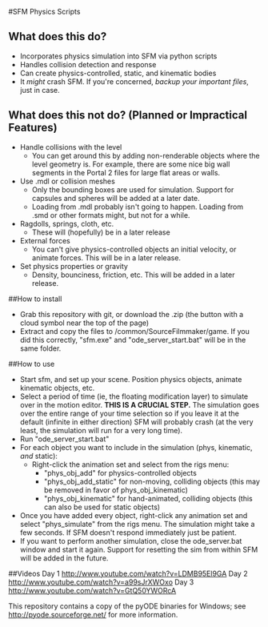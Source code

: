 #SFM Physics Scripts
## What does this do?
* Incorporates physics simulation into SFM via python scripts
* Handles collision detection and response
* Can create physics-controlled, static, and kinematic bodies
* It *might* crash SFM. If you're concerned, *backup your important files*, just in case.

## What does this not do? (Planned or Impractical Features)
* Handle collisions with the level
  * You can get around this by adding non-renderable objects where the level geometry is.
    For example, there are some nice big wall segments in the Portal 2 files for large flat areas or walls.
* Use .mdl or collision meshes
  * Only the bounding boxes are used for simulation. Support for capsules and spheres will be added at a later date.
  * Loading from .mdl probably isn't going to happen. Loading from .smd or other formats might, but not for a while.
* Ragdolls, springs, cloth, etc.
  * These will (hopefully) be in a later release
* External forces
  * You can't give physics-controlled objects an initial velocity, or animate forces. This will be in a later release.
* Set physics properties or gravity
  * Density, bounciness, friction, etc. This will be added in a later release.

##How to install
* Grab this repository with git, or download the .zip (the button with a cloud symbol near the top of the page)
* Extract and copy the files to <steamapps>/common/SourceFilmmaker/game. If you did this correctly,
  "sfm.exe" and "ode_server_start.bat" will be in the same folder.

##How to use
* Start sfm, and set up your scene. Position physics objects, animate kinematic objects, etc.
* Select a period of time (ie, the floating modification layer) to simulate over in the motion editor.
  **THIS IS A CRUCIAL STEP.** The simulation goes over the entire range of your time selection so if you leave it
  at the default (infinite in either direction) SFM will probably crash (at the very least, the simulation will run for a very long time).
* Run "ode_server_start.bat"
* For each object you want to include in the simulation (phys, kinematic, *and* static):
  * Right-click the animation set and select from the rigs menu:
    * "phys_obj_add" for physics-controlled objects
    * "phys_obj_add_static" for non-moving, colliding objects (this may be removed in favor of phys_obj_kinematic)
    * "phys_obj_kinematic" for hand-animated, colliding objects (this can also be used for static objects)
* Once you have added every object, right-click any animation set and select "phys_simulate" from the rigs menu.
  The simulation might take a few seconds. If SFM doesn't respond immediately just be patient.
* If you want to perform another simulation, close the ode_server.bat window and start it again.
  Support for resetting the sim from within SFM will be added in the future.

##Videos
Day 1 http://www.youtube.com/watch?v=LDMB95El9GA
Day 2 http://www.youtube.com/watch?v=a99sJrXWOxo
Day 3 http://www.youtube.com/watch?v=GtQ50YWORcA

This repository contains a copy of the pyODE binaries for Windows; see http://pyode.sourceforge.net/ for more information.
